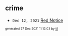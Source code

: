 ## crime


* <code>Dec 12, 2021</code> [Red Notice](2021-12-15T21-11-09-red-notice.md)

<sup><sub>generated 27 Dec 2021 11:13:03 by <a href='https://github.com/senorprogrammer/til'>til</a></sub></sup>
